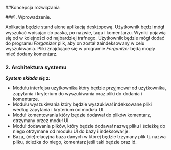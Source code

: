 ##Koncepcja rozwiązania

###1. Wprowadzenie.

Aplikacja będzie stand alone aplikacją desktopową. Użytkownik będzi mógł wyszukać wpisując do paska, po nazwie, tagu i komentarzu. Wyniki pojawią się od w kolejności od najbardziej trafnego. Użytkownik będzie mógł dodać do programu *Forganizer* plik, aby on został zaindeksowany w celu wyszukiwania. Pliki znajdujące się w programie *Forganizer* będą mogły mieć dodany komentarz.

### 2. Architektura systemu

_**System składa się z:**_

* Modułu interfejsu użytkownika który będzie przyjmował od użytkownika, zapytania i kryterium do wyszukiwania oraz pliki do dodania i komentarze.
* Modułu wyszukiwania który będzie wyszukiwał indeksowane pliki według zapytania  i kryterium od modułu UI.
* Moduł komentowania  który będzie dodawał do plików komentarz, otrzymany przez moduł UI.
* Moduł dodawania plików, który będzie dodawał nazwę pliku i ścieżkę do niego otrzymane od modułu UI do bazy i indeksował je.
* Baza, (nie)relacyjna baza danych w której będzie trzymany plik tj. nazwa pliku, ścieżka do niego, komentarz jeśli taki będzie oraz id.

